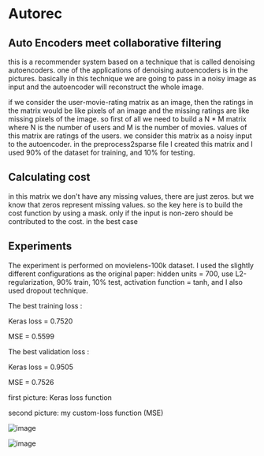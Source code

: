 # Autorec
## Auto Encoders meet collaborative filtering
this is a recommender system based on a technique that is called denoising autoencoders. one of the applications of denoising autoencoders is in the pictures. basically in this technique we are going to pass in a noisy image as input and the autoencoder will reconstruct the whole image.

if we consider the user-movie-rating matrix as an image, then the ratings in the matrix would be like pixels of an image and the missing ratings are like missing pixels of the image. so first of all we need to build a N * M matrix where N is the number of users and M is the number of movies. values of this matrix are ratings of the users. we consider this matrix as a noisy input to the autoencoder. in the preprocess2sparse file I created this matrix and I used 90% of the dataset for training, and 10% for testing.

## Calculating cost
in this matrix we don't have any missing values, there are just zeros. but we know that zeros represent missing values. so the key here is to build the cost function by using a mask. only if the input is non-zero should be contributed to the cost. in the best case

## Experiments
The experiment is performed on movielens-100k dataset. I used the slightly different configurations as the original paper: hidden units = 700, use L2-regularization, 90% train, 10% test, activation function = tanh, and I also used dropout technique.

The best training loss :

Keras loss = 0.7520 

MSE = 0.5599


The best validation loss :

Keras loss = 0.9505 

MSE = 0.7526


first picture: Keras loss function

second picture: my custom-loss function (MSE)

![image](https://user-images.githubusercontent.com/67679543/128638520-847c0d42-7fab-43de-bdaf-53f200d315cd.png)

![image](https://user-images.githubusercontent.com/67679543/128638539-8f8a2859-6e78-42ae-94f1-eb79044302d0.png)


